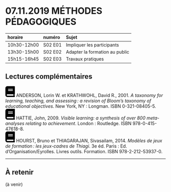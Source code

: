 # 07.11.2019 MÉTHODES PÉDAGOGIQUES

| horaire | numéro | Sujet |
| :------ | :----- | :---- |
| 10h30-12h00 | S02 E01 | Impliquer les participants |
| 13h30-15h00 | S02 E02 | Adapter la formation au public |
| 15h15-16h45 | S02 E03 | Travaux pratiques |


## Lectures complémentaires

![book](img/book-solid.svg) ANDERSON, Lorin W. et KRATHWOHL, David R., 2001. *A taxonomy for learning, teaching, and assessing : a revision of Bloom’s taxonomy of educational objectives*. New York, NY : Longman. ISBN 0-321-08405-5.   
![book](img/book-solid.svg) HATTIE, John, 2009. *Visible learning: a synthesis of over 800 meta-analyses relating to achievement*. London : Routledge. ISBN 978-0-415-47618-8.   
![book](img/book-solid.svg) HOURST, Bruno et THIAGARAJAN, Sivasailam, 2014. *Modèles de jeux de formation : les jeux-cadres de Thiagi*. 3e éd. Paris : Ed. d’Organisation/Eyrolles. Livres outils. Formation. ISBN 978-2-212-53937-0.   

---

## À retenir

(à venir)
